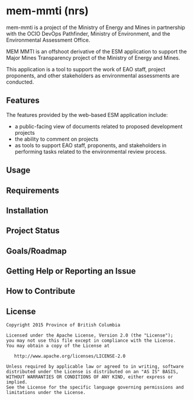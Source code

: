 # mem-mmti (nrs)
mem-mmti is a project of the Ministry of Energy and Mines in partnership with the OCIO DevOps Pathfinder, Ministry of Environment, and the Environmental Assessment Office.

MEM MMTI is an offshoot derivative of the ESM application to support the Major Mines Transparency project of the Ministry of Energy and Mines.

This application is a tool to support the work of EAO staff, project proponents, and other stakeholders as environmental assessments are conducted.

## Features

The features provided by the web-based ESM application include:

* a public-facing view of documents related to proposed development projects
* the ability to comment on projects
* as tools to support EAO staff, proponents, and stakeholders in performing tasks related to the environmental review process.

## Usage

## Requirements

## Installation

## Project Status

## Goals/Roadmap

## Getting Help or Reporting an Issue

## How to Contribute

## License

    Copyright 2015 Province of British Columbia

    Licensed under the Apache License, Version 2.0 (the "License");
    you may not use this file except in compliance with the License.
    You may obtain a copy of the License at 

       http://www.apache.org/licenses/LICENSE-2.0

    Unless required by applicable law or agreed to in writing, software
    distributed under the License is distributed on an "AS IS" BASIS,
    WITHOUT WARRANTIES OR CONDITIONS OF ANY KIND, either express or implied.
    See the License for the specific language governing permissions and
    limitations under the License.
   

